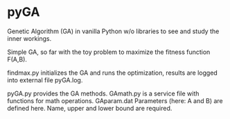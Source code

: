 # pyGA
Genetic Algorithm (GA) in vanilla Python w/o libraries to see and study the inner workings.

Simple GA, so far with the toy problem to maximize the fitness function F(A,B).



<p>
findmax.py initializes the GA and runs the optimization, results are logged into external file pyGA.log.
<p>

pyGA.py provides the GA methods.
GAmath.py is a service file with functions for math operations.
GAparam.dat Parameters (here: A and B) are defined here. Name, upper and lower bound are required.



